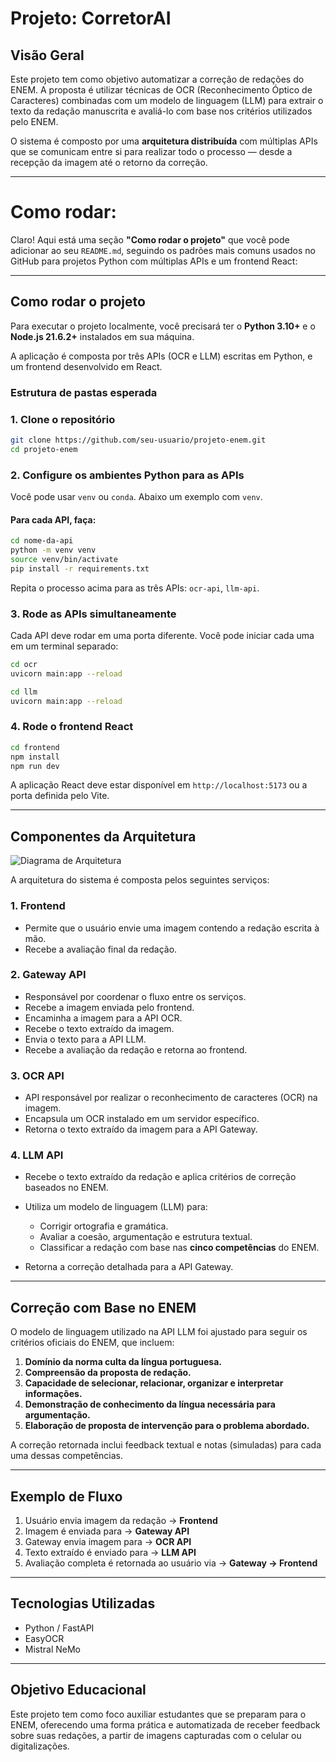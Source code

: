 # Projeto: CorretorAI

## Visão Geral

Este projeto tem como objetivo automatizar a correção de redações do ENEM. A proposta é utilizar técnicas de OCR (Reconhecimento Óptico de Caracteres) combinadas com um modelo de linguagem (LLM) para extrair o texto da redação manuscrita e avaliá-lo com base nos critérios utilizados pelo ENEM.

O sistema é composto por uma **arquitetura distribuída** com múltiplas APIs que se comunicam entre si para realizar todo o processo — desde a recepção da imagem até o retorno da correção.

---

# Como rodar:

Claro! Aqui está uma seção **"Como rodar o projeto"** que você pode adicionar ao seu `README.md`, seguindo os padrões mais comuns usados no GitHub para projetos Python com múltiplas APIs e um frontend React:

---

## Como rodar o projeto

Para executar o projeto localmente, você precisará ter o **Python 3.10+** e o **Node.js 21.6.2+** instalados em sua máquina.

A aplicação é composta por três APIs (OCR e LLM) escritas em Python, e um frontend desenvolvido em React.

### Estrutura de pastas esperada

### 1. Clone o repositório

```bash
git clone https://github.com/seu-usuario/projeto-enem.git
cd projeto-enem
```

### 2. Configure os ambientes Python para as APIs

Você pode usar `venv` ou `conda`. Abaixo um exemplo com `venv`.

#### Para cada API, faça:

```bash
cd nome-da-api 
python -m venv venv
source venv/bin/activate
pip install -r requirements.txt
```

Repita o processo acima para as três APIs: `ocr-api`, `llm-api`.

### 3. Rode as APIs simultaneamente

Cada API deve rodar em uma porta diferente. Você pode iniciar cada uma em um terminal separado:

```bash
cd ocr
uvicorn main:app --reload

cd llm
uvicorn main:app --reload
```

### 4. Rode o frontend React

```bash
cd frontend
npm install
npm run dev
```

A aplicação React deve estar disponível em `http://localhost:5173` ou a porta definida pelo Vite.

---

## Componentes da Arquitetura

![Diagrama de Arquitetura](https://imgur.com/a/mhvz0T7)

A arquitetura do sistema é composta pelos seguintes serviços:

### 1. **Frontend**

* Permite que o usuário envie uma imagem contendo a redação escrita à mão.
* Recebe a avaliação final da redação.

### 2. **Gateway API**

* Responsável por coordenar o fluxo entre os serviços.
* Recebe a imagem enviada pelo frontend.
* Encaminha a imagem para a API OCR.
* Recebe o texto extraído da imagem.
* Envia o texto para a API LLM.
* Recebe a avaliação da redação e retorna ao frontend.

### 3. **OCR API**

* API responsável por realizar o reconhecimento de caracteres (OCR) na imagem.
* Encapsula um OCR instalado em um servidor específico.
* Retorna o texto extraído da imagem para a API Gateway.

### 4. **LLM API**

* Recebe o texto extraído da redação e aplica critérios de correção baseados no ENEM.
* Utiliza um modelo de linguagem (LLM) para:

  * Corrigir ortografia e gramática.
  * Avaliar a coesão, argumentação e estrutura textual.
  * Classificar a redação com base nas **cinco competências** do ENEM.
* Retorna a correção detalhada para a API Gateway.

---

## Correção com Base no ENEM

O modelo de linguagem utilizado na API LLM foi ajustado para seguir os critérios oficiais do ENEM, que incluem:

1. **Domínio da norma culta da língua portuguesa.**
2. **Compreensão da proposta de redação.**
3. **Capacidade de selecionar, relacionar, organizar e interpretar informações.**
4. **Demonstração de conhecimento da língua necessária para argumentação.**
5. **Elaboração de proposta de intervenção para o problema abordado.**

A correção retornada inclui feedback textual e notas (simuladas) para cada uma dessas competências.

---

## Exemplo de Fluxo

1. Usuário envia imagem da redação → **Frontend**
2. Imagem é enviada para → **Gateway API**
3. Gateway envia imagem para → **OCR API**
4. Texto extraído é enviado para → **LLM API**
5. Avaliação completa é retornada ao usuário via → **Gateway → Frontend**

---

## Tecnologias Utilizadas

* Python / FastAPI
* EasyOCR
* Mistral NeMo
---

## Objetivo Educacional

Este projeto tem como foco auxiliar estudantes que se preparam para o ENEM, oferecendo uma forma prática e automatizada de receber feedback sobre suas redações, a partir de imagens capturadas com o celular ou digitalizações.
